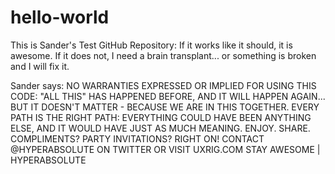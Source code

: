 # hello-world

This is Sander's Test GitHub Repository:
If it works like it should, it is awesome.
If it does not, I need a brain transplant... or something is broken and I will fix it.

Sander says:
     NO WARRANTIES EXPRESSED OR IMPLIED
     FOR USING THIS CODE: "ALL THIS"
     HAS HAPPENED BEFORE, AND IT WILL
     HAPPEN AGAIN... BUT IT DOESN'T
     MATTER - BECAUSE WE ARE IN THIS
     TOGETHER. EVERY PATH IS THE RIGHT
     PATH: EVERYTHING COULD HAVE BEEN
     ANYTHING ELSE, AND IT WOULD HAVE
     JUST AS MUCH MEANING. ENJOY. SHARE.
     COMPLIMENTS? PARTY INVITATIONS?
     RIGHT ON! CONTACT @HYPERABSOLUTE
     ON TWITTER OR VISIT UXRIG.COM
     STAY AWESOME | HYPERABSOLUTE
